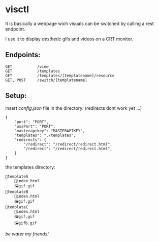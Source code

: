 # visctl

It is basically a webpage wich visuals can be switched by calling a rest endpoint.

I use it to display *aesthetic* gifs and videos on a CRT monitor.

## Endpoints:

```
GET           /view
GET           /templates
GET           /templates/[templatename]/resource
GET, POST     /switch/[templatename]
```

## Setup:

insert *config.json* file in the directory:
(redirects dont work yet ...)
```
{
	"port": "PORT",
	"wssPort": "PORT",
	"masterapikey": "MASTERAPIKEY",
	"templates": "./templates",
	"redirects": {
		"/redirect": "/redirect/redirect.html",
		"/redirect": "/redirect/redirect.html",
	}
}
```

the templates directory:
```
📁templateA
	📜index.html
	🖼gif.gif
📁templateB
	📜index.html
	🖼gif.gif
📁templateC
	📜index.html
	🖼gif.gif
	🖼gifb.gif
```

*be water my friends!*